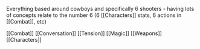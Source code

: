 Everything based around cowboys and specifically 6 shooters - having lots of concepts relate to the number 6 (6 [[Characters]] stats, 6 actions in [[Combat]], etc)

[[Combat]]
[[Conversation]]
[[Tension]]
[[Magic]]
[[Weapons]]
[[Characters]]